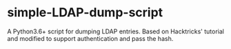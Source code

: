 # simple-LDAP-dump-script
A Python3.6+ script for dumping LDAP entries. Based on Hacktricks' tutorial and modified to support authentication and pass the hash.
